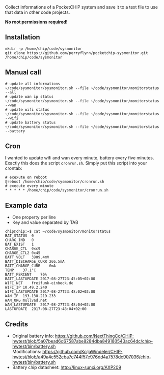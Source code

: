 Collect informations of a PocketCHIP system and save it to a text file to use that data in other code projects.

**No root permissions required!**

## Installation

```
mkdir -p /home/chip/code/sysmonitor
git clone https://github.com/perryflynn/pocketchip-sysmonitor.git /home/chip/code/sysmonitor
```

## Manual call

```
# update all informations
~/code/sysmonitor/sysmonitor.sh --file ~/code/sysmonitor/monitorstatus --all
# update wan ip status
~/code/sysmonitor/sysmonitor.sh --file ~/code/sysmonitor/monitorstatus --wan
# update wifi status
~/code/sysmonitor/sysmonitor.sh --file ~/code/sysmonitor/monitorstatus --wifi
# update battery status
~/code/sysmonitor/sysmonitor.sh --file ~/code/sysmonitor/monitorstatus --battery
```

## Cron

I wanted to update wifi and wan every minute, battery every five minutes.
Exactly this does the script `cronrun.sh`. Simply put this script into
your crontab:

```
# exexute on reboot
@reboot /home/chip/code/sysmonitor/cronrun.sh
# execute every minute
* * * * * /home/chip/code/sysmonitor/cronrun.sh
```

## Example data

- One property per line
- Key and value separated by TAB

```
chip@chip:~$ cat ~/code/sysmonitor/monitorstatus
BAT_STATUS	0
CHARG_IND	0
BAT_EXIST	1
CHARGE_CTL	0xc9
CHARGE_CTL2	0x45
BATT_VOLT	3909.4mV
BATT_DISCHARGE_CURR	266.5mA
BATT_CHARGE_CURR	0mA
TEMP	37.1°C
BATT_PERCENT	76%
BATT_LASTUPDATE	2017-08-27T23:45:05+02:00
WIFI_NET	freifunk-einbeck.de
WIFI_IP	10.49.2.240
WIFI_LASTUPDATE	2017-08-27T23:48:02+02:00
WAN_IP	193.138.219.233
WAN_ORG	mullvad.net
WAN_LASTUPDATE	2017-08-27T23:48:04+02:00
LASTUPDATE	2017-08-27T23:48:04+02:00
```

## Credits

- Original battery info: https://github.com/NextThingCo/CHIP-hwtest/blob/5a07bead6d67587abe8284dba849180543ac64dc/chip-hwtest/bin/battery.sh  
  Modifications: https://github.com/KoljaWindeler/CHIP-hwtest/blob/a49a4e552cba7e744f57e976dd4a7578dc907036/chip-hwtest/bin/battery.sh
- Battery chip datasheet: http://linux-sunxi.org/AXP209

